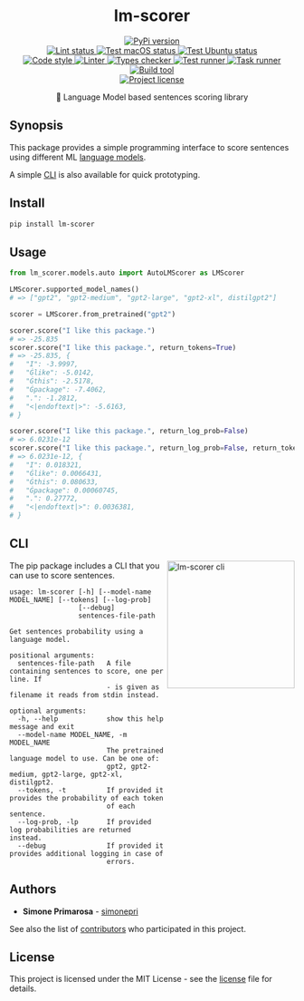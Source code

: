<h1 align="center">
  <b>lm-scorer</b>
</h1>
<p align="center">
  <!-- PyPi -->
  <a href="https://pypi.org/project/lm-scorer">
    <img src="https://img.shields.io/pypi/v/lm-scorer.svg" alt="PyPi version" />
  </a>
  <br />
  <!-- Lint -->
  <a href="https://github.com/simonepri/lm-scorer/actions?query=workflow:lint+branch:master">
    <img src="https://github.com/simonepri/lm-scorer/workflows/lint/badge.svg?branch=master" alt="Lint status" />
  </a>
  <!-- Test - macOS -->
  <a href="https://github.com/simonepri/lm-scorer/actions?query=workflow:test-macos+branch:master">
    <img src="https://github.com/simonepri/lm-scorer/workflows/test-macos/badge.svg?branch=master" alt="Test macOS status" />
  </a>
  <!-- Test - Ubuntu -->
  <a href="https://github.com/simonepri/lm-scorer/actions?query=workflow:test-ubuntu+branch:master">
    <img src="https://github.com/simonepri/lm-scorer/workflows/test-ubuntu/badge.svg?branch=master" alt="Test Ubuntu status" />
  </a>
  <br />
  <!-- Code style -->
  <a href="https://github.com/ambv/black">
    <img src="https://img.shields.io/badge/code%20style-black-000000.svg" alt="Code style" />
  </a>
  <!-- Linter -->
  <a href="https://github.com/PyCQA/pylint">
    <img src="https://img.shields.io/badge/linter-pylint-ce963f.svg" alt="Linter" />
  </a>
  <!-- Types checker -->
  <a href="https://github.com/PyCQA/pylint">
    <img src="https://img.shields.io/badge/types%20checker-mypy-296db2.svg" alt="Types checker" />
  </a>
  <!-- Test runner -->
  <a href="https://github.com/pytest-dev/pytest">
    <img src="https://img.shields.io/badge/test%20runner-pytest-449bd6.svg" alt="Test runner" />
  </a>
  <!-- Task runner -->
  <a href="https://github.com/illBeRoy/taskipy">
    <img src="https://img.shields.io/badge/task%20runner-taskipy-abe63e.svg" alt="Task runner" />
  </a>
  <!-- Build tool -->
  <a href="https://github.com/python-poetry/poetry">
    <img src="https://img.shields.io/badge/build%20system-poetry-4e5dc8.svg" alt="Build tool" />
  </a>
  <br />
  <!-- License -->
  <a href="https://github.com/simonepri/lm-scorer/tree/master/license">
    <img src="https://img.shields.io/github/license/simonepri/lm-scorer.svg" alt="Project license" />
  </a>
</p>
<p align="center">
  📃 Language Model based sentences scoring library
</p>

## Synopsis

This package provides a simple programming interface to score sentences using different ML [language models](wiki:language-model).

A simple [CLI](#cli) is also available for quick prototyping.

## Install

```bash
pip install lm-scorer
```

## Usage

```python
from lm_scorer.models.auto import AutoLMScorer as LMScorer

LMScorer.supported_model_names()
# => ["gpt2", "gpt2-medium", "gpt2-large", "gpt2-xl", distilgpt2"]

scorer = LMScorer.from_pretrained("gpt2")

scorer.score("I like this package.")
# => -25.835
scorer.score("I like this package.", return_tokens=True)
# => -25.835, {
#   "I": -3.9997,
#   "Ġlike": -5.0142,
#   "Ġthis": -2.5178,
#   "Ġpackage": -7.4062,
#   ".": -1.2812,
#   "<|endoftext|>": -5.6163,
# }

scorer.score("I like this package.", return_log_prob=False)
# => 6.0231e-12
scorer.score("I like this package.", return_log_prob=False, return_tokens=True)
# => 6.0231e-12, {
#   "I": 0.018321,
#   "Ġlike": 0.0066431,
#   "Ġthis": 0.080633,
#   "Ġpackage": 0.00060745,
#   ".": 0.27772,
#   "<|endoftext|>": 0.0036381,
# }

```

## CLI

<img src="./media/cli.gif" alt="lm-scorer cli" width="225" align="right"/>

The pip package includes a CLI that you can use to score sentences.

```
usage: lm-scorer [-h] [--model-name MODEL_NAME] [--tokens] [--log-prob]
                 [--debug]
                 sentences-file-path

Get sentences probability using a language model.

positional arguments:
  sentences-file-path   A file containing sentences to score, one per line. If
                        - is given as filename it reads from stdin instead.

optional arguments:
  -h, --help            show this help message and exit
  --model-name MODEL_NAME, -m MODEL_NAME
                        The pretrained language model to use. Can be one of:
                        gpt2, gpt2-medium, gpt2-large, gpt2-xl, distilgpt2.
  --tokens, -t          If provided it provides the probability of each token
                        of each sentence.
  --log-prob, -lp       If provided log probabilities are returned instead.
  --debug               If provided it provides additional logging in case of
                        errors.
```

## Authors

- **Simone Primarosa** - [simonepri][github:simonepri]

See also the list of [contributors][contributors] who participated in this project.


## License

This project is licensed under the MIT License - see the [license][license] file for details.



<!-- Links -->

[start]: https://github.com/simonepri/lm-scorer#start-of-content
[license]: https://github.com/simonepri/lm-scorer/tree/master/license
[contributors]: https://github.com/simonepri/lm-scorer/contributors

[wiki:language-model]: https://en.wikipedia.org/wiki/Language_model

[github:simonepri]: https://github.com/simonepri

